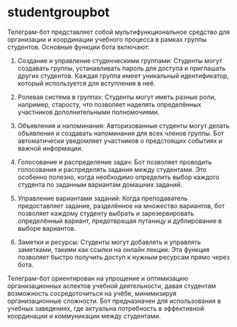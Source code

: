 # studentgroupbot

Телеграм-бот представляет собой мультифункциональное средство для организации и координации учебного процесса в рамках группы студентов. Основные функции бота включают:

1. Создание и управление студенческими группами: Студенты могут создавать группы, устанавливать пароль для доступа и приглашать других студентов. Каждая группа имеет уникальный идентификатор, который используется для вступления в неё.

2. Ролевая система в группах: Студенты могут иметь разные роли, например, старосту, что позволяет наделять определённых участников дополнительными полномочиями.

3. Объявления и напоминания: Авторизованные студенты могут делать объявления и создавать напоминания для всех членов группы. Бот автоматически уведомляет участников о предстоящих событиях и важной информации.

4. Голосование и распределение задач: Бот позволяет проводить голосования и распределять задания между студентами. Это особенно полезно, когда необходимо определить выбор каждого студента по заданным вариантам домашних заданий.

5. Управление вариантами заданий: Когда преподаватель предоставляет задание, разделённое на множество вариантов, бот позволяет каждому студенту выбрать и зарезервировать определённый вариант, предотвращая путаницу и дублирование в выборе вариантов.

6. Заметки и ресурсы: Студенты могут добавлять и управлять заметками, такими как ссылки на онлайн лекции. Эта функция позволяет быстро получить доступ к нужным ресурсам прямо через бота.

Телеграм-бот ориентирован на упрощение и оптимизацию организационных аспектов учебной деятельности, давая студентам возможность сосредоточиться на учёбе, минимизируя организационные сложности. Бот предназначен для использования в учебных заведениях, где актуальна потребность в эффективной координации и коммуникации между студентами.
